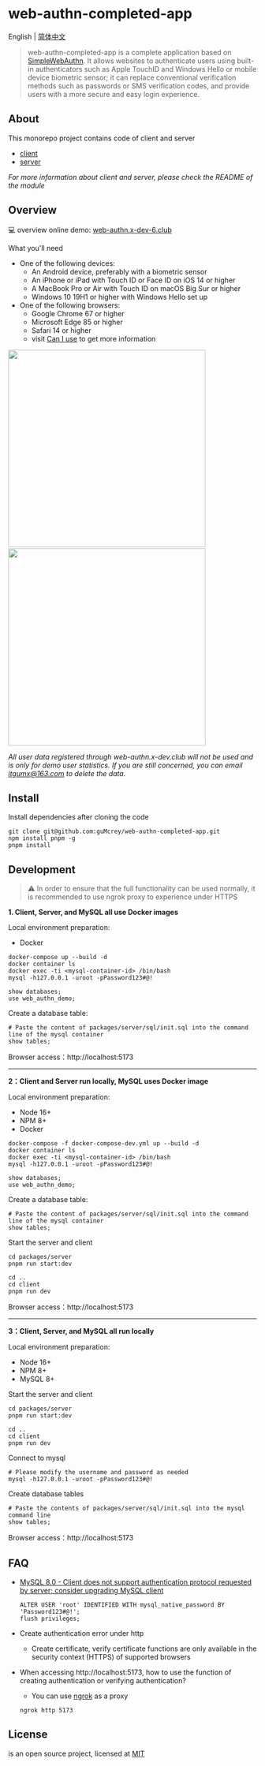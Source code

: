 # web-authn-completed-app

English | [简体中文](./README.zh-CN.md)

> web-authn-completed-app is a complete application based on [SimpleWebAuthn](https://simplewebauthn.dev/docs/). It allows websites to authenticate users using built-in authenticators such as Apple TouchID and Windows Hello or mobile device biometric sensor; it can replace conventional verification methods such as passwords or SMS verification codes, and provide users with a more secure and easy login experience.

## About

This monorepo project contains code of client and server
- [client](./packages/client/README.md)
- [server](./packages/server/README.md)

*For more information about client and server, please check the README of the module*

## Overview

💻 overview online demo: [web-authn.x-dev-6.club](https://web-authn.x-dev-6.club)

What you'll need
- One of the following devices:
  - An Android device, preferably with a biometric sensor
  - An iPhone or iPad with Touch ID or Face ID on iOS 14 or higher
  - A MacBook Pro or Air with Touch ID on macOS Big Sur or higher
  - Windows 10 19H1 or higher with Windows Hello set up
- One of the following browsers:
  - Google Chrome 67 or higher
  - Microsoft Edge 85 or higher
  - Safari 14 or higher
  - visit [Can I use](https://www.yuque.com/r/goto?url=https%3A%2F%2Fcaniuse.com%2F%3Fsearch%3DwebAuthn) to get more information

<p align="left">
  <img width="400" src="./preview/Edge108-WIN10.gif" />
  &emsp;
  <img width="400" src="./preview/MobileSafari14-IOS14.gif" />
</p>

*All user data registered through web-authn.x-dev.club will not be used and is only for demo user statistics. If you are still concerned, you can email itgumx@163.com to delete the data.*

## Install

Install dependencies after cloning the code
```
git clone git@github.com:guMcrey/web-authn-completed-app.git
npm install pnpm -g
pnpm install
```

## Development

> ⚠ In order to ensure that the full functionality can be used normally, it is recommended to use ngrok proxy to experience under HTTPS

**1. Client, Server, and MySQL all use Docker images**

Local environment preparation:
- Docker

```
docker-compose up --build -d
docker container ls
docker exec -ti <mysql-container-id> /bin/bash
mysql -h127.0.0.1 -uroot -pPassword123#@!

show databases;
use web_authn_demo;
```

Create a database table:
```
# Paste the content of packages/server/sql/init.sql into the command line of the mysql container
show tables;
```

Browser access：http://localhost:5173

---

**2：Client and Server run locally, MySQL uses Docker image**

Local environment preparation:
- Node 16+
- NPM 8+
- Docker

```
docker-compose -f docker-compose-dev.yml up --build -d
docker container ls
docker exec -ti <mysql-container-id> /bin/bash
mysql -h127.0.0.1 -uroot -pPassword123#@!

show databases;
use web_authn_demo;
```

Create a database table:
```
# Paste the content of packages/server/sql/init.sql into the command line of the mysql container
show tables;
```

Start the server and client
```
cd packages/server
pnpm run start:dev

cd ..
cd client
pnpm run dev
```

Browser access：http://localhost:5173

---

**3：Client, Server, and MySQL all run locally**

Local environment preparation:
- Node 16+
- NPM 8+
- MySQL 8+

Start the server and client
```
cd packages/server
pnpm run start:dev

cd ..
cd client
pnpm run dev
```

Connect to mysql
```
# Please modify the username and password as needed
mysql -h127.0.0.1 -uroot -pPassword123#@!
```

Create database tables
```
# Paste the contents of packages/server/sql/init.sql into the mysql command line
show tables;
```

Browser access：http://localhost:5173

## FAQ

- [MySQL 8.0 - Client does not support authentication protocol requested by server; consider upgrading MySQL client](https://stackoverflow.com/questions/50093144/mysql-8-0-client-does-not-support-authentication-protocol-requested-by-server)

    ```
    ALTER USER 'root' IDENTIFIED WITH mysql_native_password BY 'Password123#@!';
    flush privileges;
    ```
- Create authentication error under http
     - Create certificate, verify certificate functions are only available in the security context (HTTPS) of supported browsers
- When accessing http://localhost:5173, how to use the function of creating authentication or verifying authentication?
     - You can use [ngrok](https://ngrok.com) as a proxy

    ```
    ngrok http 5173
    ```

## License

is an open source project, licensed at [MIT](./LICENSE)
